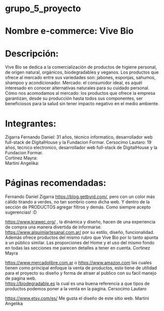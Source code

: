 # grupo_5_proyecto

# Nombre e-commerce: Vive Bio

# Descripción: 
  
  Vive Bio se dedica a la comercialización de productos de higiene personal, de origen natural, orgánicos, biodegradables y veganos. Los productos que ofrece al mercado entre sus variedades son: jabones, esponjas, sahumos, shampoo y acondicionador.
Mercado: el consumidor ideal, es aquél interesado en conocer alternativas naturales para su cuidado personal. 
Cómo nos acomodamos al mercado: los productos que ofrece la empresa garantizan, desde su producción hasta todos sus componentes, ser beneficiosos para la salud sin tener impacto negativo en el medio ambiente.

# Integrantes:

Zigarra Fernando Daniel: 31 años, técnico informatico, desarrollador web full-stack de DigitalHouse y la Fundacion Formar.
Cersocimo Lautaro: 19 años, tecnico electronico, desarrollador web full-stack de DigitalHouse y la Fundacion Formar.     
Cortinez Mayra:       
Martini Angelika:      

# Páginas recomendadas:

Fernando Daniel Zigarra
https://blog.getbyrd.com/, pero con un color más cálido tirando a verdes, no tan sombrío como dicha web. Y dentro de la sección de PRODUCTOS agregar filtros y demás. Como siempre acepto sugerencias! :D 

https://www.krawec.org/ , la dinámica y diseño, hacen de una experiencia de compra una manera divertida de informarse. 
https://www.alquimiartesanal.com.ar/ por su estilo, diseño, funcionalidad. Además ofrece productos del mismo rubro que Vive Bio por lo tanto apunta a un público similar. Las proporciones del Home y el uso del mismo fondo en todas las secciones me parecen detalles a tener en cuenta.
Cortinez Mayra

https://www.mercadolibre.com.ar o https://www.amazon.com las cuales tienen como principal enfoque la venta de productos, esto tiene de utilidad para el proyecto su diseño y forma de atraer al publico con su facil manejo de pagina web.   
https://biodegradable.es la cual es una buena referencia a que tipos de productos podemos poner a la venta en la pagina.
Cersocimo Lautaro

https://www.etsy.com/es/  Me gusta el diseño de este sitio web.
Martini Angelika
